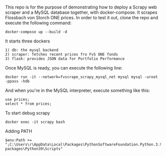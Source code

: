This repo is for the purpose of demonstrating how to deploy a Scrapy web scraper and a MySQL database together, with docker-compose. It scrapes Flossbach von Storch ONE prices. In order to test it out, clone the repo and execute the following command:

    docker-compose up --build -d

It starts three dockers

    1) db: the mysql backend
    2) scraper: fetches recent prices fro FvS ONE fonds
    3) flask: provides JSON data for Portfolio Performance

Once MySQL is ready, you can execute the following line:

    docker run -it --network=fvscrape_scrapy_mysql_net mysql mysql -uroot -ppass -hdb

And when you're in the MySQL interpreter, execute something like this:

    use prices;
    select * from prices;

To start debug scrapy

    docker exec -it scrapy bash 

Adding PATH

    $env:Path += ";C:\Users\r\AppData\Local\Packages\PythonSoftwareFoundation.Python.3.9_qbz5n2kfra8p0\LocalCache\local-packages\Python39\Scripts"
